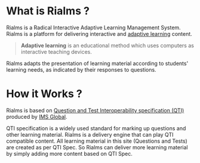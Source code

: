 What is Rialms ?
=================

Rialms is a Radical Interactive Adaptive Learning Management System. Rialms is a platform for delivering interactive and [adaptive learning](http://en.wikipedia.org/wiki/Adaptive_learning) content.

> **Adaptive learning** is an educational method which uses computers as interactive teaching devices.

Rialms adapts the presentation of learning material according to students' learning needs, as indicated by their responses to questions.

How it Works ?
===============

Rialms is based on [Question and Test Interoperability specification (QTI)](http://en.wikipedia.org/wiki/QTI) produced by [IMS Global](http://www.imsglobal.org/).
 
QTI specification is a widely used standard for marking up questions and other learning material. 
Rialms is a delivery engine that can play QTI compatible content. All learning material in this site (Questions and Tests) are created as per QTI Spec.
So Rialms can deliver more learning material by simply adding more content based on QTI Spec.
